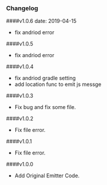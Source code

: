 ### Changelog

####v1.0.6   date: 2019-04-15
* fix andriod error

####v1.0.5
* fix andriod error

####v1.0.4
* fix andriod gradle setting
* add location func to emit js messge

####v1.0.3
*  Fix bug and fix some file.

####v1.0.2
* Fix file error.

####v1.0.1
* Fix file error.

####v1.0.0
*  Add Original Emitter Code.
